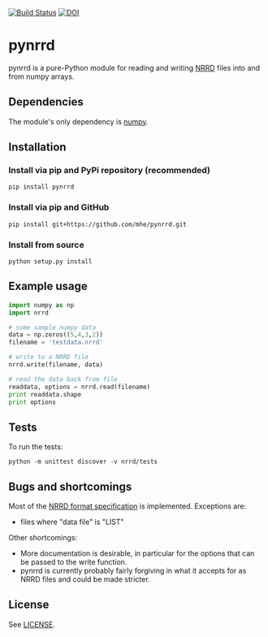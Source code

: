 [![Build Status](https://travis-ci.org/mhe/pynrrd.svg?branch=master)](https://travis-ci.org/mhe/pynrrd)
[![DOI](https://zenodo.org/badge/doi/10.5281/zenodo.62065.svg)](https://doi.org/10.5281/zenodo.62065)

pynrrd
======

pynrrd is a pure-Python module for reading and writing [NRRD][1] files into and 
from numpy arrays.

[1]: http://teem.sourceforge.net/nrrd/

Dependencies
------------

The module's only dependency is [numpy][2].

[2]: http://numpy.scipy.org/

Installation
------------

### Install via pip and PyPi repository (recommended)
    pip install pynrrd

### Install via pip and GitHub
    pip install git+https://github.com/mhe/pynrrd.git
    
### Install from source
    python setup.py install

Example usage
-------------

```python
import numpy as np
import nrrd

# some sample numpy data
data = np.zeros((5,4,3,2))
filename = 'testdata.nrrd'

# write to a NRRD file
nrrd.write(filename, data)

# read the data back from file
readdata, options = nrrd.read(filename)
print readdata.shape
print options
```

Tests
-----

To run the tests:

    python -m unittest discover -v nrrd/tests

Bugs and shortcomings
---------------------

Most of the [NRRD format specification][3] is implemented. Exceptions
are: 

-  files where "data file" is "LIST"

Other shortcomings:

- More documentation is desirable, in particular for the options that
  can be passed to the write function.
- pynrrd is currently probably fairly forgiving in what it accepts for as
  NRRD files and could be made stricter.

[3]: http://teem.sourceforge.net/nrrd/format.html


License
-------

See [LICENSE](https://github.com/mhe/pynrrd/blob/master/LICENSE).
